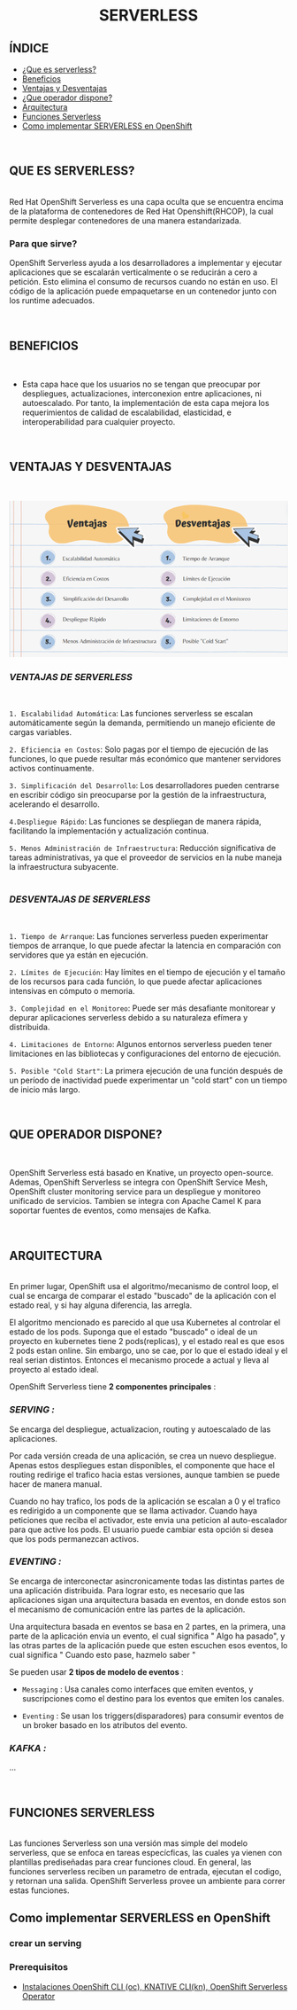 <h1 align="center"> SERVERLESS </h1>

## ÍNDICE
- [¿Que es serverless?](#QUE_ES?)
- [Beneficios](#Beneficios)
- [Ventajas y Desventajas](#Ventajas_Desventajas) 
- [¿Que operador dispone?](#que-operador-dispone)
- [Arquitectura](#Arquitectura)
- [Funciones Serverless](#Funciones) 
- [Como implementar SERVERLESS en OpenShift](#Implemantación)   

<br>

## QUE ES SERVERLESS?
<br>
Red Hat OpenShift Serverless es una capa oculta que se encuentra encima de la plataforma de contenedores de Red Hat Openshift(RHCOP), la cual permite desplegar contenedores de una manera estandarizada.

### Para que sirve?
OpenShift Serverless ayuda a los desarrolladores a implementar y ejecutar aplicaciones que se escalarán verticalmente o se reducirán a cero a petición. Esto elimina el consumo de recursos cuando no están en uso. El código de la aplicación puede empaquetarse en un contenedor junto con los runtime adecuados.

<br>

## BENEFICIOS

<br>

- Esta capa hace que los usuarios no se tengan que preocupar por despliegues, actualizaciones, interconexion entre aplicaciones, ni autoescalado. Por tanto, la implementación de esta capa mejora los requerimientos de calidad de escalabilidad, elasticidad, e interoperabilidad para cualquier proyecto.

<br>


## VENTAJAS Y DESVENTAJAS
<br>

![alt text](<ventajas y desventajas-1.png>)


### <em>VENTAJAS DE SERVERLESS</em>
<br>

`1. Escalabilidad Automática`: Las funciones serverless se escalan automáticamente según la demanda, permitiendo un manejo eficiente de cargas variables.

`2. Eficiencia en Costos`: Solo pagas por el tiempo de ejecución de las funciones, lo que puede resultar más económico que mantener servidores activos continuamente.

`3. Simplificación del Desarrollo`: Los desarrolladores pueden centrarse en escribir código sin preocuparse por la gestión de la infraestructura, acelerando el desarrollo.

`4.Despliegue Rápido`: Las funciones se despliegan de manera rápida, facilitando la implementación y actualización continua.

`5. Menos Administración de Infraestructura`: Reducción significativa de tareas administrativas, ya que el proveedor de servicios en la nube maneja la infraestructura subyacente.
<br>
<br>

### <em>DESVENTAJAS DE SERVERLESS</em>
<br>

`1. Tiempo de Arranque`: Las funciones serverless pueden experimentar tiempos de arranque, lo que puede afectar la latencia en comparación con servidores que ya están en ejecución.

`2. Límites de Ejecución`: Hay límites en el tiempo de ejecución y el tamaño de los recursos para cada función, lo que puede afectar aplicaciones intensivas en cómputo o memoria.

`3. Complejidad en el Monitoreo`: Puede ser más desafiante monitorear y depurar aplicaciones serverless debido a su naturaleza efímera y distribuida.

`4. Limitaciones de Entorno`: Algunos entornos serverless pueden tener limitaciones en las bibliotecas y configuraciones del entorno de ejecución.

`5. Posible "Cold Start"`: La primera ejecución de una función después de un período de inactividad puede experimentar un "cold start" con un tiempo de inicio más largo.

<br>

## QUE OPERADOR DISPONE?
<br>

OpenShift Serverless está basado en Knative, un proyecto open-source. Ademas, OpenShift Serverless se integra con OpenShift Service Mesh, OpenShift cluster monitoring service para un despliegue y monitoreo unificado de servicios. Tambien se integra con Apache Camel K para soportar fuentes de eventos, como mensajes de Kafka.

<br>

## ARQUITECTURA 


<br>
En primer lugar, OpenShift usa el algoritmo/mecanismo de control loop, el cual se encarga de comparar el estado "buscado" de la aplicación con el estado real, y si hay alguna diferencia, las arregla.

El algoritmo mencionado es parecido al que usa Kubernetes al controlar el estado de los pods. Suponga que el estado "buscado" o ideal de un proyecto en kubernetes tiene 2 pods(replicas), y el estado real es que esos 2 pods estan online. Sin embargo, uno se cae, por lo que el estado ideal y el real serian distintos. Entonces el mecanismo procede a actual y lleva al proyecto al estado ideal.

OpenShift Serverless tiene __2 componentes principales__ :

### <em>SERVING :</em>

Se encarga del despliegue, actualizacion, routing y autoescalado de las aplicaciones.

Por cada versión creada de una aplicación, se crea un nuevo despliegue. Apenas estos despliegues estan disponibles, el componente que hace el routing redirige el trafico hacia estas versiones, aunque tambien se puede hacer de manera manual.

Cuando no hay trafico, los pods de la aplicación se escalan a 0 y el trafico es redirigido a un componente que se llama activador. Cuando haya peticiones que reciba el activador, este envia una peticion al auto-escalador para que active los pods. El usuario puede cambiar esta opción si desea que los pods permanezcan activos.

### <em>EVENTING :</em>


Se encarga de interconectar asincronicamente todas las distintas partes de una aplicación distribuida. Para lograr esto, es necesario que las aplicaciones sigan una arquitectura basada en eventos, en donde estos son el mecanismo de comunicación entre las partes de la aplicación.

Una arquitectura basada en eventos se basa en 2 partes, en la primera, una parte de la aplicación envia un evento, el cual significa " Algo ha pasado", y las otras partes de la aplicación puede que esten escuchen esos eventos, lo cual significa " Cuando esto pase, hazmelo saber "

Se pueden usar __2 tipos de modelo de eventos__ :

- `Messaging` : Usa canales como interfaces que emiten eventos, y suscripciones como el destino para los eventos que emiten los canales.

- `Eventing` : Se usan los triggers(disparadores) para consumir eventos de un broker basado en los atributos del evento.

### <em>KAFKA :</em>
...

<br>

## FUNCIONES SERVERLESS
<br>
Las funciones Serverless son una versión mas simple del modelo serverless, que se enfoca en tareas especícficas, las cuales ya vienen con plantillas prediseñadas para crear funciones cloud. En general, las funciones serverless reciben un parametro de entrada, ejecutan el codigo, y retornan una salida. OpenShift Serverless provee un ambiente para correr estas funciones.


<br>

## Como implementar SERVERLESS en OpenShift


### crear un serving

 


### Prerequisitos
- [Instalaciones OpenShift CLI (oc), KNATIVE CLI(kn), OpenShift Serverless Operator](Instalaciones)

